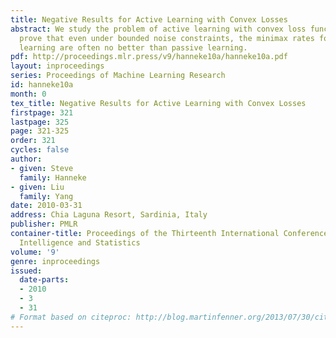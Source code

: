 ```yaml
---
title: Negative Results for Active Learning with Convex Losses
abstract: We study the problem of active learning with convex loss functions.  We
  prove that even under bounded noise constraints, the minimax rates for proper active
  learning are often no better than passive learning.
pdf: http://proceedings.mlr.press/v9/hanneke10a/hanneke10a.pdf
layout: inproceedings
series: Proceedings of Machine Learning Research
id: hanneke10a
month: 0
tex_title: Negative Results for Active Learning with Convex Losses
firstpage: 321
lastpage: 325
page: 321-325
order: 321
cycles: false
author:
- given: Steve
  family: Hanneke
- given: Liu
  family: Yang
date: 2010-03-31
address: Chia Laguna Resort, Sardinia, Italy
publisher: PMLR
container-title: Proceedings of the Thirteenth International Conference on Artificial
  Intelligence and Statistics
volume: '9'
genre: inproceedings
issued:
  date-parts:
  - 2010
  - 3
  - 31
# Format based on citeproc: http://blog.martinfenner.org/2013/07/30/citeproc-yaml-for-bibliographies/
---
```

